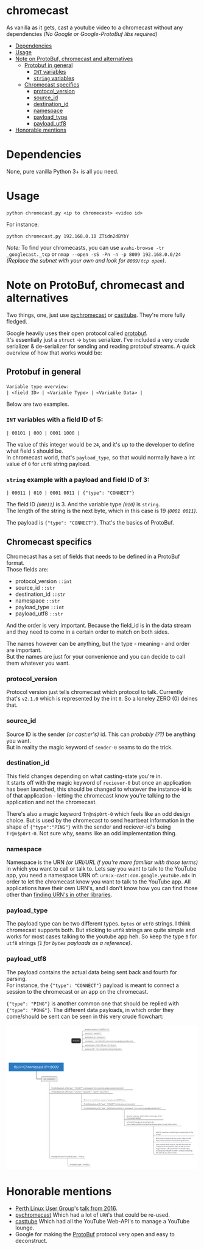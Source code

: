 # chromecast
As vanilla as it gets, cast a youtube video to a chromecast without any dependencies *(No Google or Google-ProtoBuf libs required)*

- [Dependencies](#dependencies)
- [Usage](#usage)
- [Note on ProtoBuf, chromecast and alternatives](#note-on-protobuf-chromecast-and-alternatives)
  * [Protobuf in general](#protobuf-in-general)
    + [`INT` variables](#int-variables-with-a-field-id-of-5)
    + [`string` variables](#string-example-with-a-payload-and-field-id-of-3)
  * [Chromecast specifics](#chromecast-specifics)
    + [protocol_version](#protocol_version)
    + [source_id](#source_id)
    + [destination_id](#destination_id)
    + [namespace](#namespace)
    + [payload_type](#payload_type)
    + [payload_utf8](#payload_utf8)
- [Honorable mentions](#Honorable_mentions)

# Dependencies

None, pure vanilla Python 3+ is all you need.

# Usage

    python chromecast.py <ip to chromecast> <video id>

For instance:

    python chromecast.py 192.168.0.10 ZTidn2dBYbY

*Note:* To find your chromecasts, you can use `avahi-browse -tr _googlecast._tcp` or `nmap --open -sS -Pn -n -p 8009 192.168.0.0/24` *(Replace the subnet with your own and look for `8009/tcp open`)*.

# Note on ProtoBuf, chromecast and alternatives

Two things, one, just use [pychromecast](https://github.com/home-assistant-libs/pychromecast) or [casttube](https://github.com/ur1katz/casttube). They're more fully fledged.<br>

Google heavily uses their open protocol called [protobuf](https://developers.google.com/protocol-buffers/docs/encoding).<br>
It's essentially just a `struct` -> `bytes` serializer. I've included a very crude serializer & de-serializer for sending and reading protobuf streams. A quick overview of how that works would be:

## Protobuf in general

    Variable type overview:
    | <field ID> | <Variable Type> | <Variable Data> |

Below are two examples.

### `INT` variables with a field ID of 5:

	| 00101 | 000 | 0001 1000 |

The value of this integer would be `24`, and it's up to the developer to define what field `5` should be.<br>
In chromecast world, that's `payload_type`, so that would normally have a int value of `0` for `utf8` string payload.

### `string` example with a payload and field ID of 3:

	| 00011 | 010 | 0001 0011 | {"type": "CONNECT"}

The field ID *(`00011`)* is 3. And the variable type *(`010`)* is `string`.<br>
The length of the string is the next byte, which in this case is 19 *(`0001 0011`)*.

The payload is `{"type": "CONNECT"}`. That's the basics of ProtoBuf.

## Chromecast specifics

Chromecast has a set of fields that needs to be defined in a ProtoBuf format.<br>
Those fields are:

 * protocol_version `::int`
 * source_id `::str`
 * destination_id `::str`
 * namespace `::str`
 * payload_type `::int`
 * payload_utf8 `::str`

And the order is very important. Because the field_id is in the data stream and they need to come in a certain order to match on both sides.

The names however can be anything, but the type - meaning - and order are important.<br>
But the names are just for your convenience and you can decide to call them whatever you want.

### protocol_version

Protocol version just tells chromecast which protocol to talk. Currently that's `v2.1.0` which is represented by the int `0`. So a loneley ZERO (0) deines that.

### source_id

Source ID is the sender *(or cast:er's)* id. This can *probably (??)* be anything you want.<br>
But in reality the magic keyword of `sender-0` seams to do the trick.

### destination_id

This field changes depending on what casting-state you're in.<br>
It starts off with the magic keyword of `reciever-0` but once an application has been launched,
this should be changed to whatever the instance-id is of that application - letting the chromecast know you're talking to the application and not the chromecast.

There's also a magic keyword `Tr@n$p0rt-0` which feels like an odd design choice. But is used by the chromecast to send heartbeat information in the shape of `{"type":"PING"}` with the sender and reciever-id's being `Tr@n$p0rt-0`. Not sure why, seams like an odd implementation thing.

### namespace

Namespace is the URN *(or URI/URL if you're more familiar with those terms)* in which you want to call or talk to. Lets say you want to talk to the YouTube app, you need a namespace URN of: `urn:x-cast:com.google.youtube.mdx` in order to let the chromecast know you want to talk to the YouTube app. All applications have their own URN's, and I don't know how you can find those other than [finding URN's in other libraries](https://github.com/home-assistant-libs/pychromecast/blob/0c1d904ab15b91922c8ac45cb7e6641201910578/pychromecast/controllers/plex.py#L178).

### payload_type

The payload type can be two different types. `bytes` or `utf8` strings. I think chromecast supports both. But sticking to `utf8` strings are quite simple and works for most cases talking to the youtube app heh. So keep the type `0` for `utf8` strings *(`1` for `bytes` payloads as a reference)*.

### payload_utf8

The payload contains the actual data being sent back and fourth for parsing.<br>
For instance, the `{"type": "CONNECT"}` payload is meant to connect a session to the chromecast or an app on the chromecast.

`{"type": "PING"}` is another common one that should be replied with `{"type": "PONG"}`.
The different data payloads, in which order they come/should be sent can be seen in this very crude flowchart:

![flowchart](flowchart.png)

# Honorable mentions

 * [Perth Linux User Group](http://plug.org.au/)'s [talk from 2016](https://docs.google.com/presentation/d/1X1BdFunVnLkF7L0BgevH2zzkcSe0_gtdTJ_pMdEuakQ/htmlpresent).
 * [pychromecast](https://github.com/home-assistant-libs/pychromecast) Which had a lot of `URN`'s that could be re-used.
 * [casttube](https://github.com/ur1katz/casttube) Which had all the YouTube Web-API's to manage a YouTube lounge.
 * Google for making the [ProtoBuf](https://developers.google.com/protocol-buffers/docs/encoding) protocol very open and easy to deconstruct.